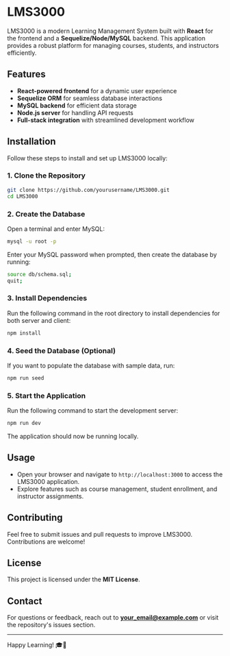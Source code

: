 # LMS3000

LMS3000 is a modern Learning Management System built with **React** for the frontend and a **Sequelize/Node/MySQL** backend. This application provides a robust platform for managing courses, students, and instructors efficiently.

## Features

- **React-powered frontend** for a dynamic user experience
- **Sequelize ORM** for seamless database interactions
- **MySQL backend** for efficient data storage
- **Node.js server** for handling API requests
- **Full-stack integration** with streamlined development workflow

## Installation

Follow these steps to install and set up LMS3000 locally:

### 1. Clone the Repository

```sh
git clone https://github.com/yourusername/LMS3000.git
cd LMS3000
```

### 2. Create the Database

Open a terminal and enter MySQL:

```sh
mysql -u root -p
```

Enter your MySQL password when prompted, then create the database by running:

```sh
source db/schema.sql;
quit;
```

### 3. Install Dependencies

Run the following command in the root directory to install dependencies for both server and client:

```sh
npm install
```

### 4. Seed the Database (Optional)

If you want to populate the database with sample data, run:

```sh
npm run seed
```

### 5. Start the Application

Run the following command to start the development server:

```sh
npm run dev
```

The application should now be running locally.

## Usage

- Open your browser and navigate to `http://localhost:3000` to access the LMS3000 application.
- Explore features such as course management, student enrollment, and instructor assignments.

## Contributing

Feel free to submit issues and pull requests to improve LMS3000. Contributions are welcome!

## License

This project is licensed under the **MIT License**.

## Contact

For questions or feedback, reach out to **your_email@example.com** or visit the repository's issues section.

---

Happy Learning! 🎓🚀
